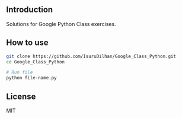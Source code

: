 ## Introduction
Solutions for Google Python Class exercises.

## How to use
```bash
git clone https://github.com/IsuruDilhan/Google_Class_Python.git
cd Google_Class_Python

# Run file
python file-name.py
```
## License		
 		
 MIT